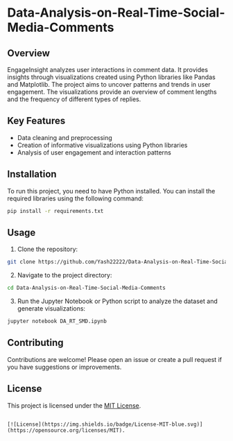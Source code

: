 
# Data-Analysis-on-Real-Time-Social-Media-Comments

## Overview

EngageInsight analyzes user interactions in comment data. It provides insights through visualizations created using Python libraries like Pandas and Matplotlib. The project aims to uncover patterns and trends in user engagement. The visualizations provide an overview of comment lengths and the frequency of different types of replies.

## Key Features

- Data cleaning and preprocessing
- Creation of informative visualizations using Python libraries
- Analysis of user engagement and interaction patterns

## Installation

To run this project, you need to have Python installed. You can install the required libraries using the following command:

```bash
pip install -r requirements.txt
```

## Usage

1. Clone the repository:

```bash
git clone https://github.com/Yash22222/Data-Analysis-on-Real-Time-Social-Media-Comments.git
```

2. Navigate to the project directory:

```bash
cd Data-Analysis-on-Real-Time-Social-Media-Comments
```

3. Run the Jupyter Notebook or Python script to analyze the dataset and generate visualizations:

```bash
jupyter notebook DA_RT_SMD.ipynb
```

## Contributing

Contributions are welcome! Please open an issue or create a pull request if you have suggestions or improvements.

## License

This project is licensed under the [MIT License](https://opensource.org/licenses/MIT).
```

[![License](https://img.shields.io/badge/License-MIT-blue.svg)](https://opensource.org/licenses/MIT).


